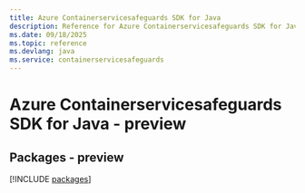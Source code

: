 ```yaml
---
title: Azure Containerservicesafeguards SDK for Java
description: Reference for Azure Containerservicesafeguards SDK for Java
ms.date: 09/18/2025
ms.topic: reference
ms.devlang: java
ms.service: containerservicesafeguards
---
```

# Azure Containerservicesafeguards SDK for Java - preview
## Packages - preview
[!INCLUDE [packages](containerservicesafeguards-index.md)]